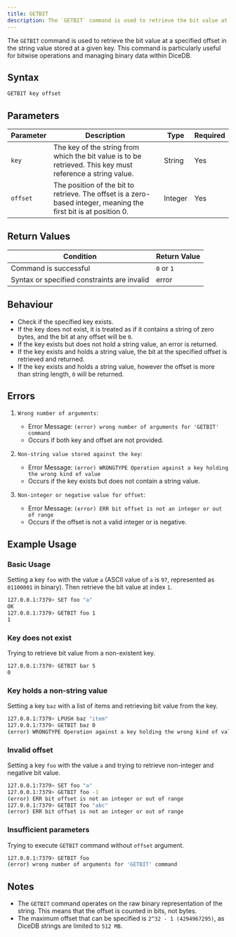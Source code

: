 ```yaml
---
title: GETBIT
description: The `GETBIT` command is used to retrieve the bit value at a specified offset in the string value stored at a given key. This command is particularly useful for bitwise operations and managing binary data within DiceDB.
---
```


The `GETBIT` command is used to retrieve the bit value at a specified offset in the string value stored at a given key. This command is particularly useful for bitwise operations and managing binary data within DiceDB.

## Syntax

```bash
GETBIT key offset
```

## Parameters

| Parameter | Description                                                               | Type    | Required |
|-----------|---------------------------------------------------------------------------|---------|----------|
| `key`     | The key of the string from which the bit value is to be retrieved. This key must reference a string value.                                            | String  | Yes      |
| `offset`   | The position of the bit to retrieve. The offset is a zero-based integer, meaning the first bit is at position 0. | Integer | Yes |

## Return Values

| Condition                                      | Return Value                                      |
|------------------------------------------------|---------------------------------------------------|
| Command is successful                           | `0` or `1`  |
| Syntax or specified constraints are invalid     | error       |

## Behaviour

- Check if the specified key exists.
- If the key does not exist, it is treated as if it contains a string of zero bytes, and the bit at any offset will be `0`.
- If the key exists but does not hold a string value, an error is returned.
- If the key exists and holds a string value, the bit at the specified offset is retrieved and returned.
- If the key exists and holds a string value, however the offset is more than string length, `0` will be returned.

## Errors

1. `Wrong number of arguments`:

    - Error Message: `(error) wrong number of arguments for 'GETBIT' command`
    - Occurs if both key and offset are not provided.

2. `Non-string value stored against the key`:

    - Error Message: `(error) WRONGTYPE Operation against a key holding the wrong kind of value`
    - Occurs if the key exists but does not contain a string value.

3. `Non-integer or negative value for offset`:

    - Error Message: `(error) ERR bit offset is not an integer or out of range`
    - Occurs if the offset is not a valid integer or is negative.

## Example Usage

### Basic Usage

Setting a key `foo` with the value `a` (ASCII value of `a` is `97`, represented as `01100001` in binary). Then retrieve the bit value at index `1`.

```bash
127.0.0.1:7379> SET foo "a"
OK
127.0.0.1:7379> GETBIT foo 1
1
```

### Key does not exist

Trying to retrieve bit value from a non-existent key.

```bash
127.0.0.1:7379> GETBIT bar 5
0
```

### Key holds a non-string value

Setting a key `baz` with a list of items and retrieving bit value from the key.

```bash
127.0.0.1:7379> LPUSH baz "item"
127.0.0.1:7379> GETBIT baz 0
(error) WRONGTYPE Operation against a key holding the wrong kind of value
```

### Invalid offset

Setting a key `foo` with the value `a` and trying to retrieve non-integer and negative bit value.

```bash
127.0.0.1:7379> SET foo "a"
127.0.0.1:7379> GETBIT foo -1
(error) ERR bit offset is not an integer or out of range
127.0.0.1:7379> GETBIT foo "abc"
(error) ERR bit offset is not an integer or out of range
```

### Insufficient parameters

Trying to execute `GETBIT` command without `offset` argument.

```bash
127.0.0.1:7379> GETBIT foo
(error) wrong number of arguments for 'GETBIT' command
```

## Notes

- The `GETBIT` command operates on the raw binary representation of the string. This means that the offset is counted in bits, not bytes.
- The maximum offset that can be specified is `2^32 - 1 (4294967295)`, as DiceDB strings are limited to `512 MB`.
